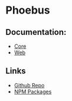 # Phoebus

## Documentation:
  - [Core](core)
  - [Web](web)

## Links
  - [Github Repo](https://github.com/bclehmann/phoebus)
  - [NPM Packages](https://www.npmjs.com/org/phoebusjs)

